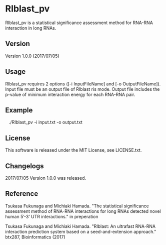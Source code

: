 # RIblast_pv
RIblast_pv is a statistical significance assessment method for RNA-RNA interaction in long RNAs.

## Version
Version 1.0.0 (2017/07/05)

## Usage
RIblast_pv requires 2 options ([-i InputFileName] and [-o OutputFileName]). Input file must be an output file of RIblast ris mode. Output file includes the p-value of minimum interaction energy for each RNA-RNA pair.

## Example
    ./RIblast_pv -i input.txt -o output.txt

## License
This software is released under the MIT License, see LICENSE.txt.

## Changelogs  
2017/07/05 Version 1.0.0 was released.

## Reference
Tsukasa Fukunaga and Michiaki Hamada. "The statistical significance assessment method of RNA-RNA interactions for long RNAs detected novel human 5’-3’ UTR interactions." in preperation

Tsukasa Fukunaga and Michiaki Hamada. "RIblast: An ultrafast RNA-RNA interaction prediction system based on a seed-and-extension approach." btx287, Bioinformatics (2017)

